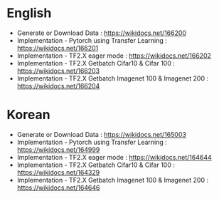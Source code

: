 # English

* Generate or Download Data : https://wikidocs.net/166200
* Implementation - Pytorch using Transfer Learning : https://wikidocs.net/166201
* Implementation - TF2.X eager mode : https://wikidocs.net/166202
* Implementation - TF2.X Getbatch Cifar10 & Cifar 100 : https://wikidocs.net/166203
* Implementation - TF2.X Getbatch Imagenet 100 & Imagenet 200  : https://wikidocs.net/166204

# Korean

* Generate or Download Data : https://wikidocs.net/165003
* Implementation - Pytorch using Transfer Learning : https://wikidocs.net/164999
* Implementation - TF2.X eager mode : https://wikidocs.net/164644
* Implementation - TF2.X Getbatch Cifar10 & Cifar 100 : https://wikidocs.net/164329
* Implementation - TF2.X Getbatch Imagenet 100 & Imagenet 200  : https://wikidocs.net/164646


